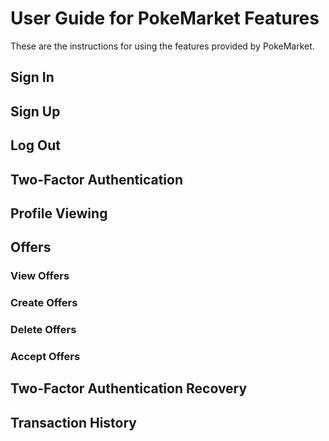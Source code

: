 # User Guide for PokeMarket Features

These are the instructions for using the features provided by PokeMarket.

## Sign In

## Sign Up

## Log Out

## Two-Factor Authentication

## Profile Viewing

## Offers

### View Offers

### Create Offers

### Delete Offers

### Accept Offers

## Two-Factor Authentication Recovery

## Transaction History